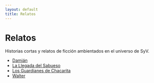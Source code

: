 ```yaml
---
layout: default
title: Relatos
---
```


# Relatos

Historias cortas y relatos de ficción ambientados en el universo de SyV.

*   [Damián](damian.md)
*   [La Llegada del Sabueso](la-llegada-del-sabueso.md)
*   [Los Guardianes de Chacarita](los-guardianes-de-chacarita.md)
*   [Walter](walter.md) 


